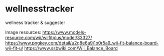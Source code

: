 # wellnesstracker
wellness tracker &amp; suggester

Image resources:
https://www.models-resource.com/wii/wiifitplus/model/33327/
https://www.pngkey.com/detail/u2q8e6a9i1o0r5a9_wii-fit-balance-board-wii-fit-u/
https://www.ssbwiki.com/Wii_Balance_Board
